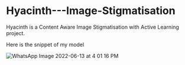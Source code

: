 # Hyacinth---Image-Stigmatisation
Hyacinth is a Content Aware Image Stigmatisation with Active Learning project. 

Here is the snippet of my model

![WhatsApp Image 2022-06-13 at 4 01 16 PM](https://user-images.githubusercontent.com/84260232/173408858-84d365d6-fa0f-4a47-93ed-61e7be526903.jpeg)
